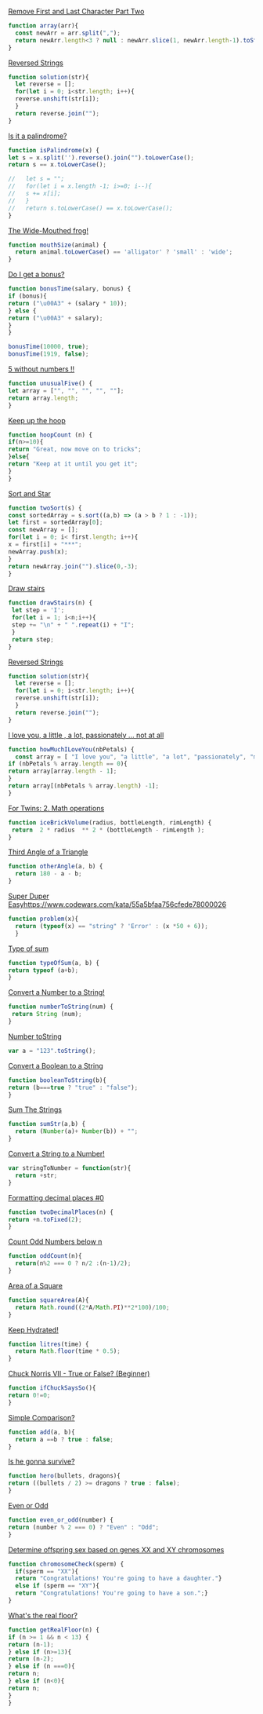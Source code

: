 [Remove First and Last Character Part Two](https://www.codewars.com/kata/570597e258b58f6edc00230d)
```javascript
function array(arr){
  const newArr = arr.split(",");
  return newArr.length<3 ? null : newArr.slice(1, newArr.length-1).toString().replace(/,/gi," ");
}
```
[Reversed Strings](https://www.codewars.com/kata/5168bb5dfe9a00b126000018)
```javascript
function solution(str){
  let reverse = [];
  for(let i = 0; i<str.length; i++){
  reverse.unshift(str[i]);
  }
  return reverse.join("");
}
```
[Is it a palindrome?](https://www.codewars.com/kata/57a1fd2ce298a731b20006a4)
```javascript
function isPalindrome(x) {
let s = x.split('').reverse().join("").toLowerCase();
return s == x.toLowerCase();

//   let s = "";
//   for(let i = x.length -1; i>=0; i--){
//   s += x[i];
//   }
//   return s.toLowerCase() == x.toLowerCase();
}
```
[The Wide-Mouthed frog!](https://www.codewars.com/kata/57ec8bd8f670e9a47a000f89/train/javascript)
```javascript
function mouthSize(animal) {
  return animal.toLowerCase() == 'alligator' ? 'small' : 'wide';
}
```
[Do I get a bonus?](https://www.codewars.com/kata/56f6ad906b88de513f000d96)
```javascript
function bonusTime(salary, bonus) {
if (bonus){
return ("\u00A3" + (salary * 10));
} else {
return ("\u00A3" + salary);
}
}

bonusTime(10000, true);
bonusTime(1919, false);
```
[5 without numbers !!](https://www.codewars.com/kata/59441520102eaa25260000bf)
```javascript
function unusualFive() {
let array = ["", "", "", "", ""];
return array.length;
}
```
[Keep up the hoop](https://www.codewars.com/kata/55cb632c1a5d7b3ad0000145)
```javascript
function hoopCount (n) {
if(n>=10){
return "Great, now move on to tricks";
}else{
return "Keep at it until you get it";
}
}
```
[Sort and Star](https://www.codewars.com/kata/57cfdf34902f6ba3d300001e)
```javascript
function twoSort(s) {
const sortedArray = s.sort((a,b) => (a > b ? 1 : -1));
let first = sortedArray[0];
const newArray = [];
for(let i = 0; i< first.length; i++){
x = first[i] + "***";
newArray.push(x);
}
return newArray.join("").slice(0,-3);
}
```
[Draw stairs](https://www.codewars.com/kata/5b4e779c578c6a898e0005c5)
```javascript
function drawStairs(n) {
 let step = 'I';
 for(let i = 1; i<n;i++){
 step += "\n" + " ".repeat(i) + "I";
 }
 return step;
}

```
[Reversed Strings](https://www.codewars.com/kata/5168bb5dfe9a00b126000018)
```javascript
function solution(str){
  let reverse = [];
  for(let i = 0; i<str.length; i++){
  reverse.unshift(str[i]);
  }
  return reverse.join("");
}
```
[I love you, a little , a lot, passionately ... not at all](https://www.codewars.com/kata/57f24e6a18e9fad8eb000296)
```javascript
function howMuchILoveYou(nbPetals) {
  const array = [ "I love you", "a little", "a lot", "passionately", "madly", "not at all"]
if (nbPetals % array.length == 0){
return array[array.length - 1];
}
return array[(nbPetals % array.length) -1];
}
```
[For Twins: 2. Math operations](https://www.codewars.com/kata/59c287b16bddd291c700009a)
```javascript
function iceBrickVolume(radius, bottleLength, rimLength) {
 return  2 * radius  ** 2 * (bottleLength - rimLength );
}
```
[Third Angle of a Triangle](https://www.codewars.com/kata/5a023c426975981341000014)
```javascript
function otherAngle(a, b) {
  return 180 - a - b;
}
```
[Super Duper Easy]()https://www.codewars.com/kata/55a5bfaa756cfede78000026
```javascript
function problem(x){
  return (typeof(x) == "string" ? 'Error' : (x *50 + 6));
  }
```
[Type of sum](https://www.codewars.com/kata/5a2e9ae2b6cfd7692a0000ba)
```javascript
function typeOfSum(a, b) {
return typeof (a+b);
}
```
[Convert a Number to a String!](https://www.codewars.com/kata/5265326f5fda8eb1160004c8)
```javascript
function numberToString(num) {
 return String (num);
}
```
[Number toString](https://www.codewars.com/kata/53934feec44762736c00044b)
```javascript
var a = "123".toString();
```
[Convert a Boolean to a String](https://www.codewars.com/kata/551b4501ac0447318f0009cd)
```javascript
function booleanToString(b){
return (b===true ? "true" : "false");
}
```
[Sum The Strings](https://www.codewars.com/kata/5966e33c4e686b508700002d)
```javascript
function sumStr(a,b) {
  return (Number(a)+ Number(b)) + "";
}
```
[Convert a String to a Number!](https://www.codewars.com/kata/544675c6f971f7399a000e79)
```javascript
var stringToNumber = function(str){
  return +str;
}
```
[Formatting decimal places #0](https://www.codewars.com/kata/5641a03210e973055a00000d)
```javascript
function twoDecimalPlaces(n) {
return +n.toFixed(2);
}
```
[Count Odd Numbers below n](https://www.codewars.com/kata/59342039eb450e39970000a6)
```javascript
function oddCount(n){
  return(n%2 === 0 ? n/2 :(n-1)/2);
}
```
[Area of a Square](https://www.codewars.com/kata/5748838ce2fab90b86001b1a)
```javascript
function squareArea(A){
  return Math.round((2*A/Math.PI)**2*100)/100;
}

```
[Keep Hydrated!](https://www.codewars.com/kata/582cb0224e56e068d800003c)
```javascript
function litres(time) {
  return Math.floor(time * 0.5);
}
```
[Chuck Norris VII - True or False? (Beginner)](https://www.codewars.com/kata/570669d8cb7293a2d1001473)
```javascript
function ifChuckSaysSo(){
return 0!=0;
}

```
[Simple Comparison?](https://www.codewars.com/kata/57f6ecdfcca6e045d2001207)
```javascript
function add(a, b){
  return a ==b ? true : false;
}
```
[Is he gonna survive?](https://www.codewars.com/kata/59ca8246d751df55cc00014c)
```javascript
function hero(bullets, dragons){
return ((bullets / 2) >= dragons ? true : false); 
}
```
[Even or Odd](https://www.codewars.com/kata/53da3dbb4a5168369a0000fe)
```javascript
function even_or_odd(number) {
return (number % 2 === 0) ? "Even" : "Odd";
}
```
[Determine offspring sex based on genes XX and XY chromosomes](https://www.codewars.com/kata/56530b444e831334c0000020)
```javascript
function chromosomeCheck(sperm) {
  if(sperm == "XX"){
  return "Congratulations! You're going to have a daughter."}
  else if (sperm == "XY"){ 
  return "Congratulations! You're going to have a son.";}
}
```
[What's the real floor?](https://www.codewars.com/kata/574b3b1599d8f897470018f6)
```javascript
function getRealFloor(n) {
if (n >= 1 && n < 13) {
return (n-1);
} else if (n>=13){
return (n-2);
} else if (n ===0){
return n;
} else if (n<0){
return n;
}
}
```